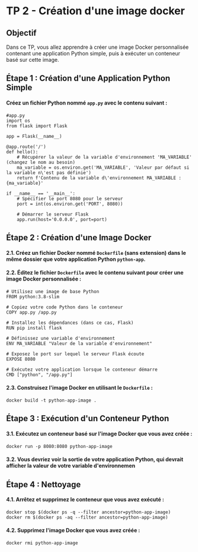 # TP 2 - Création d'une image docker

## Objectif

Dans ce TP, vous allez apprendre à créer une image Docker personnalisée contenant une application Python simple, puis à exécuter un conteneur basé sur cette image.

## Étape 1 : Création d'une Application Python Simple

#### Créez un fichier Python nommé `app.py` avec le contenu suivant :

``` 
#app.py 
import os
from flask import Flask

app = Flask(__name__)

@app.route('/')
def hello():
    # Récupérer la valeur de la variable d'environnement 'MA_VARIABLE' (changez le nom au besoin)
    ma_variable = os.environ.get('MA_VARIABLE', 'Valeur par défaut si la variable n\'est pas définie')
    return f'Contenu de la variable d\'environnement MA_VARIABLE : {ma_variable}'

if __name__ == '__main__':
    # Spécifier le port 8080 pour le serveur
    port = int(os.environ.get('PORT', 8080))
    
    # Démarrer le serveur Flask
    app.run(host='0.0.0.0', port=port)

```

## Étape 2 : Création d'une Image Docker

#### 2.1. Créez un fichier Docker nommé `Dockerfile` (sans extension) dans le même dossier que votre application Python `python-app`.

#### 2.2. Éditez le fichier `Dockerfile` avec le contenu suivant pour créer une image Docker personnalisée :

```
# Utilisez une image de base Python
FROM python:3.8-slim

# Copiez votre code Python dans le conteneur
COPY app.py /app.py

# Installez les dépendances (dans ce cas, Flask)
RUN pip install flask

# Définissez une variable d'environnement
ENV MA_VARIABLE "Valeur de la variable d'environnement"

# Exposez le port sur lequel le serveur Flask écoute
EXPOSE 8080

# Exécutez votre application lorsque le conteneur démarre
CMD ["python", "/app.py"]
```

#### 2.3. Construisez l'image Docker en utilisant le `Dockerfile` :

`docker build -t python-app-image .`

## Étape 3 : Exécution d'un Conteneur Python

#### 3.1. Exécutez un conteneur basé sur l'image Docker que vous avez créée :

`docker run -p 8080:8080 python-app-image`

#### 3.2. Vous devriez voir la sortie de votre application Python, qui devrait afficher la valeur de votre variable d'environnemen

## Étape 4 : Nettoyage

#### 4.1. Arrêtez et supprimez le conteneur que vous avez exécuté :

```
docker stop $(docker ps -q --filter ancestor=python-app-image) 
docker rm $(docker ps -aq --filter ancestor=python-app-image)
```

#### 4.2. Supprimez l'image Docker que vous avez créée :

`docker rmi python-app-image`
